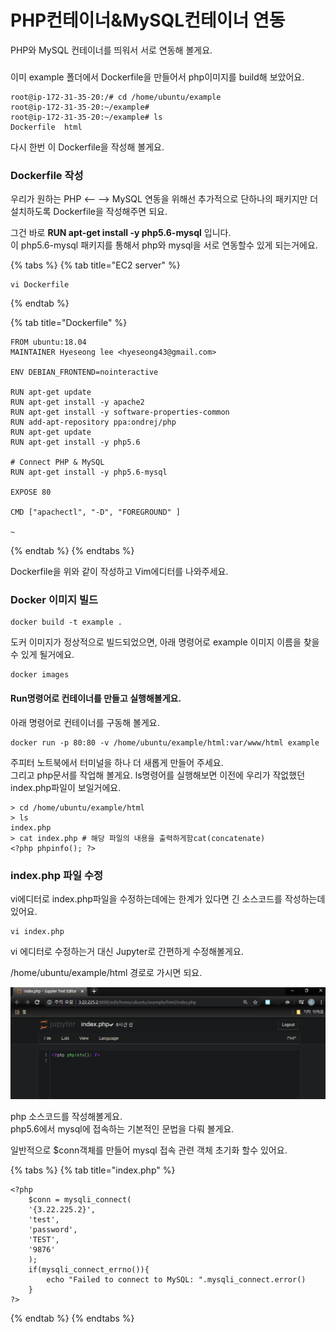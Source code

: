 # PHP컨테이너&MySQL컨테이너 연동



PHP와 MySQL 컨테이너를 띄워서 서로 연동해 볼게요. 

###  

 이미 example 폴더에서 Dockerfile을 만들어서 php이미지를 build해 보았어요. 

```text
root@ip-172-31-35-20:/# cd /home/ubuntu/example
root@ip-172-31-35-20:~/example#
root@ip-172-31-35-20:~/example# ls
Dockerfile  html
```

 다시 한번 이 Dockerfile을 작성해 볼게요. 

### Dockerfile 작성 

 우리가 원하는 PHP &lt;-- --&gt; MySQL 연동을 위해선 추가적으로 단하나의 패키지만 더 설치하도록 Dockerfile을 작성해주면 되요. 

그건 바로  **RUN apt-get install -y php5.6-mysql** 입니다.   
이 php5.6-mysql 패키지를 통해서 php와 mysql을 서로 연동할수 있게 되는거에요. 

{% tabs %}
{% tab title="EC2 server" %}
```text
vi Dockerfile 
```
{% endtab %}

{% tab title="Dockerfile" %}
```
FROM ubuntu:18.04
MAINTAINER Hyeseong lee <hyeseong43@gmail.com>

ENV DEBIAN_FRONTEND=nointeractive

RUN apt-get update
RUN apt-get install -y apache2
RUN apt-get install -y software-properties-common
RUN add-apt-repository ppa:ondrej/php
RUN apt-get update
RUN apt-get install -y php5.6

# Connect PHP & MySQL
RUN apt-get install -y php5.6-mysql

EXPOSE 80

CMD ["apachectl", "-D", "FOREGROUND" ]

~
```
{% endtab %}
{% endtabs %}



Dockerfile을 위와 같이 작성하고 Vim에디터를 나와주세요. 

### Docker 이미지 빌드 

```text
docker build -t example . 
```

 도커 이미지가 정상적으로 빌드되었으면,  아래 명령어로 example 이미지 이름을 찾을 수 있게 될거에요. 

```text
docker images 
```

####  Run명령어로 컨테이너를 만들고 실행해볼게요. 

아래 명령어로 컨테이너를 구동해 볼게요. 

```text
docker run -p 80:80 -v /home/ubuntu/example/html:var/www/html example
```



주피터 노트북에서 터미널을 하나 더 새롭게 만들어 주세요.   
그리고 php문서를 작업해 볼게요.  ls명령어를 실행해보면 이전에 우리가 작없했던 index.php파일이 보일거에요.

```text
> cd /home/ubuntu/example/html
> ls 
index.php
> cat index.php # 해당 파일의 내용을 출력하게함cat(concatenate)  
<?php phpinfo(); ?>
```

### index.php 파일 수정

vi에디터로 index.php파일을 수정하는데에는 한계가 있다면 긴 소스코드를 작성하는데 있어요. 

```text
vi index.php
```

vi 에디터로 수정하는거 대신 Jupyter로 간편하게 수정해볼게요. 

/home/ubuntu/example/html 경로로 가시면 되요. 

![](../../.gitbook/assets/image%20%28215%29.png)

php 소스코드를 작성해볼게요.   
php5.6에서 mysql에 접속하는 기본적인 문법을 다뤄 볼게요.

일반적으로 $conn객체를 만들어 mysql 접속 관련 객체 초기화 할수 있어요.   

{% tabs %}
{% tab title="index.php" %}
```text
<?php 
    $conn = mysqli_connect(
    '{3.22.225.2}',
    'test',
    'password',
    'TEST',
    '9876'
    );
    if(mysqli_connect_errno()){
        echo "Failed to connect to MySQL: ".mysqli_connect.error()
    }
?>

```
{% endtab %}
{% endtabs %}


